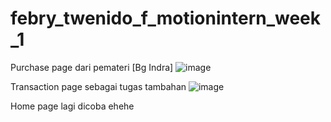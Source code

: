 # febry_twenido_f_motionintern_week_1


Purchase page dari pemateri [Bg Indra]
![image](https://github.com/Febry3/Motion_Week1/assets/121351049/affacb86-a543-48d3-a211-88308788c1fb)

Transaction page sebagai tugas tambahan
![image](https://github.com/Febry3/Motion_Week1/assets/121351049/6dd82350-9909-4ce6-948f-992a25526f15)


Home page lagi dicoba ehehe

